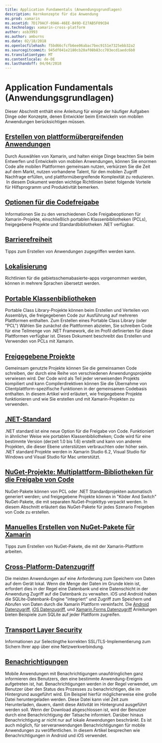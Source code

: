 ```yaml
---
title: Application Fundamentals (Anwendungsgrundlagen)
description: Kernkonzepte für die Anwendung
ms.prod: xamarin
ms.assetid: 7D179ACF-09A6-46EE-B49D-E27AB5F09CD4
ms.technology: xamarin-cross-platform
author: asb3993
ms.author: amburns
ms.date: 02/18/2018
ms.openlocfilehash: f5bd66cfcfb6ee06abac7bec9151e7325ebb32a2
ms.sourcegitcommit: 945df041e2180cb20af08b83cc703ecd1aedc6b0
ms.translationtype: MT
ms.contentlocale: de-DE
ms.lasthandoff: 04/04/2018
---
```

# <a name="application-fundamentals"></a>Application Fundamentals (Anwendungsgrundlagen)

Dieser Abschnitt enthält eine Anleitung für einige der häufiger Aufgaben Dinge oder Konzepte, denen Entwickler beim Entwickeln von mobilen Anwendungen berücksichtigen müssen.

##  <a name="building-cross-platform-applicationscross-platformapp-fundamentalsbuilding-cross-platform-applicationsindexmd"></a>[Erstellen von plattformübergreifenden Anwendungen](~/cross-platform/app-fundamentals/building-cross-platform-applications/index.md)

Durch Auswählen von Xamarin, und halten einige Dinge beachten Sie beim Entwerfen und Entwickeln von mobilen Anwendungen, können Sie enormen Code alle mobilen Plattformen gemeinsam nutzen, verkürzen Sie die Zeit auf dem Markt, nutzen vorhandene Talent, für den mobilen Zugriff Nachfrage erfüllen, und plattformübergreifende Komplexität zu reduzieren. &nbsp;In diesem Dokument werden wichtige Richtlinien bietet folgende Vorteile für Hilfsprogramm und Produktivität bemerken.

## <a name="code-sharing-optionscode-sharingmd"></a>[Optionen für die Codefreigabe](code-sharing.md)

Informationen Sie zu den verschiedenen Code Freigabeoptionen für Xamarin-Projekte, einschließlich portablen Klassenbibliotheken (PCLs), freigegebene Projekte und Standardbibliotheken .NET verfügbar.


## <a name="accessibilityaccessibilitymd"></a>[Barrierefreiheit](accessibility.md)

Tipps zum Erstellen von Anwendungen zugegriffen werden kann.


## <a name="localizationlocalizationmd"></a>[Lokalisierung](localization.md)

Richtlinien für die gebietsschemabasierte-apps vorgenommen werden, können in mehrere Sprachen übersetzt werden.


##  <a name="portable-class-librariescross-platformapp-fundamentalspclmd"></a>[Portable Klassenbibliotheken](~/cross-platform/app-fundamentals/pcl.md)

Portable Class Library-Projekte können beim Erstellen und Verteilen von Assemblys, die freigegebenen Code zur Ausführung auf mehreren Plattformen enthalten. Zum Erstellen eines Portable Class Library (oder "PCL") Wählen Sie zunächst die Plattformen abzielen, Sie schreiben Code für eine Teilmenge von .NET Framework, die im Profil definierten für diese Plattformen verfügbar ist. Dieses Dokument beschreibt das Erstellen und Verwenden von PCLs mit Xamarin.

##  <a name="shared-projectscross-platformapp-fundamentalsshared-projectsmd"></a>[Freigegebene Projekte](~/cross-platform/app-fundamentals/shared-projects.md)

Gemeinsam genutzte Projekte können Sie die gemeinsamen Code schreiben, der durch eine Reihe von verschiedenen Anwendungsprojekte verwiesen wird. Der Code wird als Teil jeder verweisenden Projekts kompiliert und kann Compilerdirektiven können Sie die Übernahme von Clientplattform-spezifische Funktionen in der gemeinsamen Codebasis enthalten. In diesem Artikel wird erläutert, wie freigegebene Projekte funktionieren und wie Sie erstellen und mit Xamarin-Projekten zu verwenden.

##  <a name="net-standardcross-platformapp-fundamentalsnet-standardmd"></a>[.NET-Standard](~/cross-platform/app-fundamentals/net-standard.md)

.NET standard ist eine neue Option für die Freigabe von Code. Funktioniert in ähnlicher Weise wie portablen Klassenbibliotheken; Code wird für eine bestimmte Version (derzeit 1.0 bis 1.6) erstellt und kann von anderen Projekten, die dieser Ebene unterstützen verbrauchten oder höher sein. .NET standard Projekte werden in Xamarin Studio 6.2, Visual Studio für Windows und Visual Studio für Mac unterstützt.

##  <a name="nuget-projects-multiplatform-libraries-for-code-sharingcross-platformapp-fundamentalsnuget-multiplatform-librariesindexmd"></a>[NuGet-Projekte: Multiplattform-Bibliotheken für die Freigabe von Code](~/cross-platform/app-fundamentals/nuget-multiplatform-libraries/index.md)

NuGet-Pakete können von PCL oder .NET Standardprojekten automatisch generiert werden; und freigegebene Projekte können in "Köder And Switch" NuGet-Pakete, die mit separaten NuGet-Projekttyp verpackt werden. In diesem Abschnitt erläutert das NuGet-Pakete für jedes Szenario Freigeben von Code zu erstellen.

##  <a name="manually-creating-nuget-packages-for-xamarincross-platformapp-fundamentalsnuget-manualmd"></a>[Manuelles Erstellen von NuGet-Pakete für Xamarin](~/cross-platform/app-fundamentals/nuget-manual.md)

Tipps zum Erstellen von NuGet-Pakete, die mit der Xamarin-Plattform arbeiten.

##  <a name="cross-platform-data-accessxamarin-formsdata-cloudindexmd"></a>[Cross-Platform-Datenzugriff](~/xamarin-forms/data-cloud/index.md)

Die meisten Anwendungen auf eine Anforderung zum Speichern von Daten auf dem Gerät lokal. Wenn die Menge der Daten im Grunde klein ist, erfordert dies in der Regel eine Datenbank und eine Datenschicht in der Anwendung Zugriff auf die Datenbank zu verwalten. iOS und Android haben die SQLite-Datenbank-Engine "integriert" und Zugriff zum Speichern und Abrufen von Daten durch die Xamarin Plattform vereinfacht. Die [Android Datenzugriff](~/android/data-cloud/data-access/index.md), [iOS Datenzugriff](~/ios/data-cloud/data/index.md), und [Xamarin.Forms Datenzugriff](~/xamarin-forms/data-cloud/index.md) Anleitungen bieten Beispiele zum SQLite auf jeder Plattform zugreifen.


##  <a name="transport-layer-securitytransport-layer-securitymd"></a>[Transport Layer Security](transport-layer-security.md)

Informationen zur Selectingthe korrekten SSL/TLS-Implementierung zum Sichern Ihrer app über eine Netzwerkverbindung.


##  <a name="notificationsxamarin-formsdata-cloudpush-notificationsindexmd"></a>[Benachrichtigungen](~/xamarin-forms/data-cloud/push-notifications/index.md)

Mobile Anwendungen mit Benachrichtigungen unaufdringlichen ganz informieren des Benutzers, den eine bestimmte Anwendung-Ereignis aufgetreten ist, hat. Benachrichtigungen werden in der Regel verwendet, um Benutzer über den Status des Prozesses zu benachrichtigen, die im Hintergrund ausgeführt wird. Ein Beispiel hierfür möglicherweise eine große Datei heruntergeladen werden. Diese Datei kann viel Zeit zum Herunterladen, dauern, damit diese Aktivität im Hintergrund ausgeführt werden soll. Wenn der Download abgeschlossen ist, wird der Benutzer durch eine Benachrichtigung der Tatsache informiert.
Darüber hinaus Benachrichtigung ar nicht nur auf lokale Anwendungen beschränkt. Es ist auch möglich, für serveranwendungen Benachrichtigungen für mobile Anwendungen zu veröffentlichen. In diesem Artikel besprechen wie Benachrichtigungen in Android und iOS verwendet.
